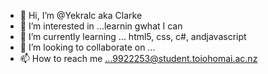 - 👋 Hi, I’m @Yekralc aka Clarke
- 👀 I’m interested in ...learnin gwhat I can
- 🌱 I’m currently learning ... html5, css, c#, andjavascript
- 💞️ I’m looking to collaborate on ...
- 📫 How to reach me ...9922253@student.toiohomai.ac.nz

<!---
Yekralc/Yekralc is a ✨ special ✨ repository because its `README.md` (this file) appears on your GitHub profile.
You can click the Preview link to take a look at your changes.
--->
